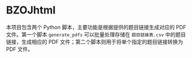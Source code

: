 # BZOJhtml

本项目包含两个 Python 脚本，主要功能是根据提供的题目链接生成对应的 PDF 文件。第一个脚本 `generate_pdfs` 可以批量处理存储在 `题目链接表.csv` 中的题目链接，生成相应的 PDF 文件；第二个脚本则用于将单个指定的题目链接转换为 PDF 文件。
